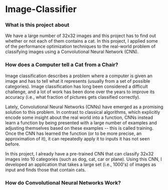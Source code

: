 # Image-Classifier

### What is this project about 

We have a large number of 32x32 images and this project has to find out whether or not each of them contains a cat. In this project, I applied some of the performance optimization techniques to the real-world problem of classifying images using a Convolutional Neural Network (CNN).

### How does a Computer tell a Cat from a Chair?

   Image classification describes a problem where a computer is given an image and has to tell what it represents (usually from a set of possible categories). Image classification has long been considered a difficult challenge, and a lot of work has been done over the years to improve its accuracy (i.e., what fraction of pictures gets classified correctly).

   Lately, Convolutional Neural Networks (CNNs) have emerged as a promising solution to this problem. In contrast to classical algorithms, which explicitly encode some insight about the real world into a function, CNNs instead learn a function by being presented with a large number of examples and adjusting themselves based on these examples -- this is called training. Once the CNN has learned the function (or to be more precise, an approximation of it), it can repeatedly apply it to inputs it has not seen before.
   
   In this project, I already have a pre-trained CNN that can classify 32x32 images into 10 categories (such as dog, cat, car or plane). Using this CNN, I developed an application that takes a large set (i.e., 1000's) of images as input and finds those that contain cats.

### How do Convolutional Neural Networks Work?

